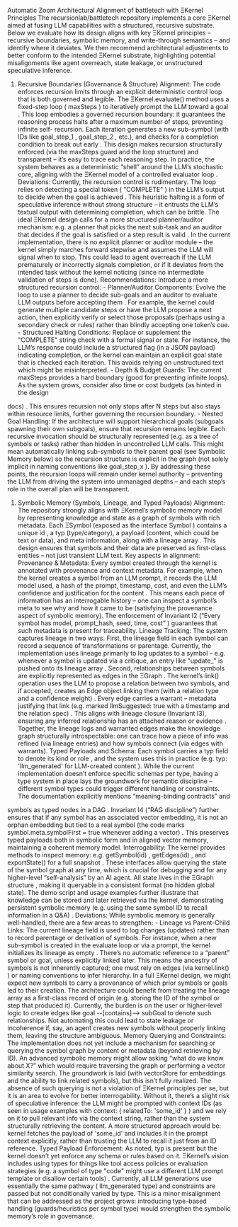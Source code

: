 

Automatic Zoom
Architectural Alignment of  battletech with
ΞKernel Principles
The   recursionlab/battletech   repository   implements   a   core   ΞKernel   aimed   at   fusing   LLM
capabilities with a structured, recursive substrate. Below we evaluate how its design aligns with key ΞKernel
principles – recursive boundaries, symbolic memory, and write-through semantics – and identify where
it deviates. We then recommend architectural adjustments to better conform to the intended ΞKernel
substrate, highlighting potential misalignments like agent overreach, state leakage, or unstructured
speculative inference.
1. Recursive Boundaries (Governance & Structure)
Alignment: The code enforces recursion limits through an explicit deterministic control loop that is both
governed  and  legible. The   ΞKernel.evaluate()   method uses a fixed-step loop ( maxSteps ) to
iteratively prompt the LLM toward a goal . This loop embodies a governed recursion boundary: it
guarantees the reasoning process halts after a maximum number of steps, preventing infinite self-
recursion. Each iteration generates a new sub-symbol (with IDs like  goal_step_1 ,  goal_step_2 , etc.),
and checks for a completion condition to break out early . This design makes recursion structurally
enforced (via the  maxSteps  guard and the loop structure) and transparent – it’s easy to trace each
reasoning step. In practice, the system behaves as a deterministic “shell” around the LLM’s stochastic core,
aligning with the ΞKernel model of a controlled evaluator loop .
Deviations: Currently, the recursion control is rudimentary. The loop relies on detecting a special token
( "COMPLETE" ) in the LLM’s output to decide when the goal is achieved . This heuristic halting is a
form of speculative inference without strong structure – it entrusts the LLM’s textual output with determining
completion, which can be brittle. The ideal ΞKernel design calls for a more structured planner/auditor
mechanism: e.g. a planner that picks the next sub-task and an auditor that decides if the goal is satisfied or
a step result is valid . In the current implementation, there is no explicit planner or auditor module – the
kernel simply marches forward stepwise and assumes the LLM will signal when to stop. This could lead to
agent overreach  if the LLM prematurely or incorrectly signals completion, or if it deviates from the
intended task without the kernel noticing (since no intermediate validation of steps is done). 
Recommendations:  Introduce a more structured recursion control: -  Planner/Auditor  Components:
Evolve the loop to use a planner to decide sub-goals and an auditor to evaluate LLM outputs before
accepting them . For example, the kernel could generate multiple candidate steps or have the LLM
propose a next action, then explicitly verify or select those proposals (perhaps using a secondary check or
rules) rather than blindly accepting one token’s cue. -  Structured   Halting   Conditions:  Replace or
supplement the  "COMPLETE"  string check with a formal signal or state. For instance, the LLM’s response
could include a structured flag (in a JSON payload) indicating completion, or the kernel can maintain an
explicit goal state that is checked each iteration. This avoids relying on unstructured text which might be
misinterpreted. - Depth & Budget Guards: The current  maxSteps  provides a hard boundary (good for
preventing infinite loops). As the system grows, consider also time or cost budgets (as hinted in the design

docs) . This ensures recursion not only stops after N steps but also stays within resource limits, further
governing the recursion boundary. - Nested Goal Handling: If the architecture will support hierarchical
goals (subgoals spawning their own subgoals), ensure that recursion remains legible. Each recursive
invocation should be  structurally   represented  (e.g. as a tree of symbols or tasks) rather than hidden in
uncontrolled LLM calls. This might mean automatically linking sub-symbols to their parent goal (see
Symbolic Memory below) so the recursion structure is explicit in the graph (not solely implicit in naming
conventions like  goal_step_x ).
By addressing these points, the recursion loops will remain under kernel authority – preventing the LLM
from driving the system into unmanaged depths – and each step’s role in the overall plan will be
transparent.
1. Symbolic Memory (Symbols, Lineage, and Typed Payloads)
Alignment:  The repository strongly aligns with ΞKernel’s  symbolic   memory  model by representing
knowledge and state as a graph of symbols with rich metadata. Each  ΞSymbol  (exposed as the interface
Symbol ) contains a unique  id , a  typ  (type/category), a  payload  (content, which could be text or
data), and  meta  information, along with a  lineage  array . This design ensures that symbols and
their data are preserved as first-class entities – not just transient LLM text. Key aspects in alignment:
Provenance & Metadata: Every symbol created through the kernel is annotated with provenance
and context metadata. For example, when the kernel creates a symbol from an LLM prompt, it
records the LLM model used, a hash of the prompt, timestamp, cost, and even the LLM’s confidence
and justification for the content . This means each piece of information has an interrogable
history  – one can inspect a symbol’s   meta   to see  why   and   how  it came to be (satisfying the
provenance aspect of symbolic memory). The enforcement of Invariant I2 (“Every symbol has model,
prompt_hash, seed, time, cost” ) guarantees that such metadata is present for traceability.
Lineage Tracking:  The system captures lineage in two ways. First, the   lineage   field in each
symbol can record a sequence of transformations or parentage. Currently, the implementation uses
lineage  primarily to log updates to a symbol – e.g. whenever a symbol is updated via a critique,
an entry like  "update_<timestamp>"  is pushed onto its lineage array . Second, relationships
between symbols are explicitly represented as  edges  in the   ΞGraph . The kernel’s   link()
operation uses the LLM to propose a relation between two symbols, and if accepted, creates an
Edge  object linking them (with a relation type and a confidence weight) . Every edge carries
a  warrant  – metadata justifying that link (e.g. marked  llmSuggested: true  with a timestamp
and the relation spec) . This aligns with lineage closure (Invariant I3), ensuring any inferred
relationship has an attached reason or evidence . Together, the lineage logs and warranted
edges make the knowledge graph structurally introspectable: one can trace how a piece of info was
refined (via lineage entries) and how symbols connect (via edges with warrants).
Typed Payloads and Schema: Each symbol carries a  typ  field to denote its kind or role , and
the system uses this in practice (e.g.  typ: 'llm_generated'  for LLM-created content ). While
the current implementation doesn’t enforce specific schemas per type, having a type system in place
lays the groundwork for  semantic discipline  – different symbol types could trigger different
handling or constraints. The documentation explicitly mentions “meaning-binding contracts” and

symbols as typed nodes in a DAG . Invariant I4 (“RAG discipline”) further ensures that if any
symbol has an associated vector embedding, it is not an orphan embedding but tied to a real symbol
(the code marks  symbol.meta.symbolFirst = true  whenever adding a vector) . This
preserves  typed payloads  both in symbolic form and in aligned vector memory, maintaining a
coherent memory model.
Interrogability:  The   kernel   provides   methods   to   inspect   memory:   e.g.   getSymbol(id) , 
getEdges(id) , and  exportState()  for a full snapshot . These interfaces allow querying
the state of the symbol graph at any time, which is crucial for debugging and for any higher-level
“self-analysis” by an AI agent. All state lives in the  ΞGraph  structure , making it queryable in a
consistent format (no hidden global state). The demo script and usage examples further illustrate
that knowledge can be stored and later retrieved via the kernel, demonstrating persistent symbolic
memory (e.g. using the same symbol ID to recall information in a Q&A) .
Deviations:  While symbolic memory is generally well-handled, there are a few areas to strengthen: -
Lineage vs Parent-Child Links: The current  lineage  field is used to log changes (updates) rather than to
record parentage or derivation of symbols. For instance, when a new sub-symbol is created in the evaluate
loop or via a prompt, the kernel initializes its lineage as empty . There’s no automatic reference to a
“parent” symbol or goal, unless explicitly linked later. This means the ancestry of symbols is not inherently
captured; one must rely on edges (via  kernel.link() ) or naming conventions to infer hierarchy. In a full
ΞKernel design, we might expect new symbols to carry a provenance of which prior symbols or goals led to
their creation. The architecture could benefit from treating the  lineage  array as a first-class record of
origin (e.g. storing the ID of the symbol or step that produced it). Currently, the burden is on the user or
higher-level logic to create edges like  goal --[contains]--> subGoal  to denote such relationships.
Not automating this could lead to state leakage or incoherence if, say, an agent creates new symbols
without properly linking them, leaving the structure ambiguous.
Memory Querying and Constraints: The implementation does not yet include a mechanism for
searching  or  querying  the symbol graph by content or metadata (beyond retrieving by ID). An
advanced symbolic memory might allow asking “what do we know about X?” which would require
traversing the graph or performing a vector similarity search. The groundwork is laid (with
vectorStore  for embeddings  and the ability to link related symbols), but this isn’t fully
realized. The absence of such querying is not a violation of ΞKernel principles per se, but it is an area
to evolve for better interrogability. Without it, there’s a slight risk of speculative inference: the LLM
might be prompted with context IDs (as seen in usage examples with  context: { relatedTo: 
'some_id' } ) and we rely on it to pull relevant info via the context string, rather than the
system structurally retrieving the content. A more structured approach would be: kernel fetches the
payload of  'some_id'  and includes it in the prompt context explicitly, rather than trusting the LLM
to recall it just from an ID reference.
Typed Payload Enforcement: As noted,  typ  is present but the kernel doesn’t yet enforce any
schema or rules based on it. ΞKernel’s vision includes using types for things like tool access policies
or evaluation strategies (e.g. a symbol of type "code" might use a different LLM prompt template or
disallow certain tools) . Currently, all LLM generations use essentially the same pathway
( llm_generated  type) and constraints are passed but not conditionally varied by type. This is a
minor misalignment that can be addressed as the project grows: introducing type-based handling
(guards/heuristics per symbol type) would strengthen the symbolic memory’s role in governance.
